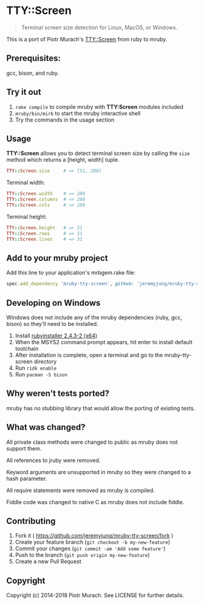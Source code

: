 # TTY::Screen

> Terminal screen size detection for Linux, MacOS, or Windows.

This is a port of Piotr Murach's [TTY::Screen](https://github.com/piotrmurach/tty-screen) from ruby to mruby.

## Prerequisites:

gcc, bison, and ruby.

## Try it out

1. `rake compile` to compile mruby with **TTY:Screen** modules included
2. `mruby/bin/mirb` to start the mruby interactive shell
3. Try the commands in the usage section

## Usage

**TTY::Screen** allows you to detect terminal screen size by calling the `size` method which returns a [height, width] tuple.

```ruby
TTY::Screen.size     # => [51, 280]
```

Terminal width:

```ruby
TTY::Screen.width    # => 280
TTY::Screen.columns  # => 280
TTY::Screen.cols     # => 280
```

Terminal height:

```ruby
TTY::Screen.height   # => 51
TTY::Screen.rows     # => 51
TTY::Screen.lines    # => 51
```

## Add to your mruby project

Add this line to your application's mrbgem.rake file:
```ruby
spec.add_dependency 'mruby-tty-screen', github: 'jeremyjung/mruby-tty-screen'
```

## Developing on Windows

Windows does not include any of the mruby dependencies (ruby, gcc, bison) so they'll need to be installed.

1.  Install [rubyinstaller 2.4.3-2 \(x64\)](https://rubyinstaller.org/downloads/)
2.  When the MSYS2 command prompt appears, hit enter to install default toolchain
3.  After installation is complete, open a terminal and go to the mruby-tty-screen directory
4.  Run `ridk enable`
5.  Run `pacman -S bison`

## Why weren't tests ported?

mruby has no stubbing library that would allow the porting of existing tests.

## What was changed?

All private class methods were changed to public as mruby does not support them.

All references to jruby were removed.

Keyword arguments are unsupported in mruby so they were changed to a hash parameter.

All require statements were removed as mruby is compiled.

Fiddle code was changed to native C as mruby does not include fiddle.

## Contributing

1. Fork it ( https://github.com/jeremyjung/mruby-tty-screen/fork )
2. Create your feature branch (`git checkout -b my-new-feature`)
3. Commit your changes (`git commit -am 'Add some feature'`)
4. Push to the branch (`git push origin my-new-feature`)
5. Create a new Pull Request

## Copyright

Copyright (c) 2014-2018 Piotr Murach. See LICENSE for further details.
